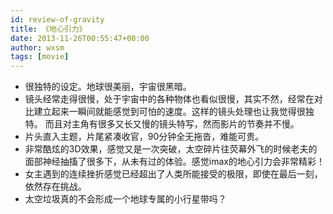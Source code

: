 ```yaml
---
id: review-of-gravity
title: 《地心引力》
date: 2013-11-26T00:55:47+00:00
author: wxsm
tags: [movie]
---
```


* 很独特的设定。地球很美丽，宇宙很黑暗。
* 镜头经常走得很慢，处于宇宙中的各种物体也看似很慢，其实不然，经常在对比建立起来一瞬间就能感觉到可怕的速度。这样的镜头处理也让我觉得很独特。 而且对主角有很多又长又慢的镜头特写，然而影片的节奏并不慢。
* 片头直入主题，片尾紧凑收官，90分钟全无拖沓，难能可贵。
* 非常酷炫的3D效果，感觉又是一次突破，太空碎片往荧幕外飞的时候老夫的面部神经抽搐了很多下，从未有过的体验。感觉imax的地心引力会非常精彩！
* 女主遇到的连续挫折感觉已经超出了人类所能接受的极限，即使在最后一刻，依然存在挑战。
* 太空垃圾真的不会形成一个地球专属的小行星带吗？
